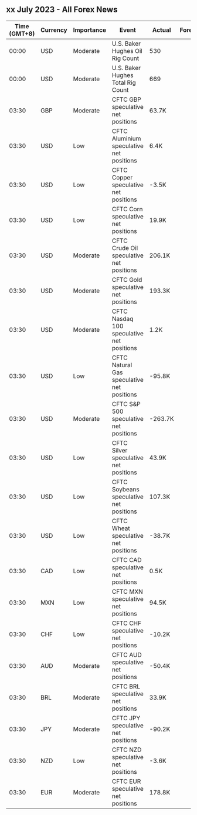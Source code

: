 ## xx July 2023 - All Forex News

| Time (GMT+8) | Currency | Importance | Event | Actual | Forecast | Previous |
|------|----------|------------|-------|--------|----------|----------|
| 00:00 | USD | Moderate | U.S. Baker Hughes Oil Rig Count | 530 |  | 537 |
| 00:00 | USD | Moderate | U.S. Baker Hughes Total Rig Count | 669 |  | 675 |
| 03:30 | GBP | Moderate | CFTC GBP speculative net positions | 63.7K |  | 58.1K |
| 03:30 | USD | Low | CFTC Aluminium speculative net positions | 6.4K |  | 6.2K |
| 03:30 | USD | Low | CFTC Copper speculative net positions | -3.5K |  | -11.2K |
| 03:30 | USD | Low | CFTC Corn speculative net positions | 19.9K |  | 7.8K |
| 03:30 | USD | Moderate | CFTC Crude Oil speculative net positions | 206.1K |  | 173.4K |
| 03:30 | USD | Moderate | CFTC Gold speculative net positions | 193.3K |  | 165.8K |
| 03:30 | USD | Moderate | CFTC Nasdaq 100 speculative net positions | 1.2K |  | 10.9K |
| 03:30 | USD | Low | CFTC Natural Gas speculative net positions | -95.8K |  | -86.8K |
| 03:30 | USD | Moderate | CFTC S&P 500 speculative net positions | -263.7K |  | -209.0K |
| 03:30 | USD | Low | CFTC Silver speculative net positions | 43.9K |  | 20.3K |
| 03:30 | USD | Low | CFTC Soybeans speculative net positions | 107.3K |  | 90.9K |
| 03:30 | USD | Low | CFTC Wheat speculative net positions | -38.7K |  | -40.4K |
| 03:30 | CAD | Low | CFTC CAD speculative net positions | 0.5K |  | 4.4K |
| 03:30 | MXN | Low | CFTC MXN speculative net positions | 94.5K |  | 96.2K |
| 03:30 | CHF | Low | CFTC CHF speculative net positions | -10.2K |  | -7.9K |
| 03:30 | AUD | Moderate | CFTC AUD speculative net positions | -50.4K |  | -45.1K |
| 03:30 | BRL | Moderate | CFTC BRL speculative net positions | 33.9K |  | 33.2K |
| 03:30 | JPY | Moderate | CFTC JPY speculative net positions | -90.2K |  | -117.2K |
| 03:30 | NZD | Low | CFTC NZD speculative net positions | -3.6K |  | -1.3K |
| 03:30 | EUR | Moderate | CFTC EUR speculative net positions | 178.8K |  | 140.2K |
